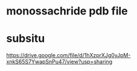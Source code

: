# monossachride pdb file


# subsitu
https://drive.google.com/file/d/1hXzprXJg0yJpM-xnkS65S7YwapSnPu47/view?usp=sharing
